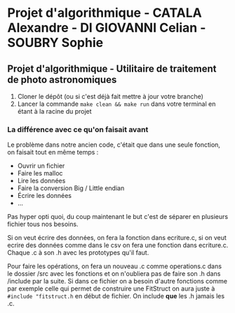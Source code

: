 # Projet d'algorithmique - CATALA Alexandre - DI GIOVANNI Celian - SOUBRY Sophie

## Projet d'algorithmique - Utilitaire de traitement de photo astronomiques

1. Cloner le dépôt (ou si c'est déjà fait mettre à jour votre branche)
2. Lancer la commande `make clean && make run` dans votre terminal en étant à la racine du projet

### La différence avec ce qu'on faisait avant

Le problème dans notre ancien code, c'était que dans une seule fonction, on faisait tout en même temps :

- Ouvrir un fichier
- Faire les malloc
- Lire les données
- Faire la conversion Big / Little endian
- Écrire les données
- ...

Pas hyper opti quoi, du coup maintenant le but c'est de séparer en plusieurs fichier tous nos besoins.

Si on veut écrire des données, on fera la fonction dans ecriture.c, si on veut ecrire des données comme dans le csv on fera une fonction dans ecriture.c. Chaque .c à son .h avec les prototypes qu'il faut.

Pour faire les opérations, on fera un nouveau .c comme operations.c dans le dossier /src avec les fonctions et on n'oubliera pas de faire son .h dans /include par la suite. Si dans ce fichier on a besoin d'autre fonctions comme par exemple celle qui permet de construire une FitStruct on aura juste à `#include "fitstruct.h` en début de fichier. On include **que** les .h jamais les .c.
